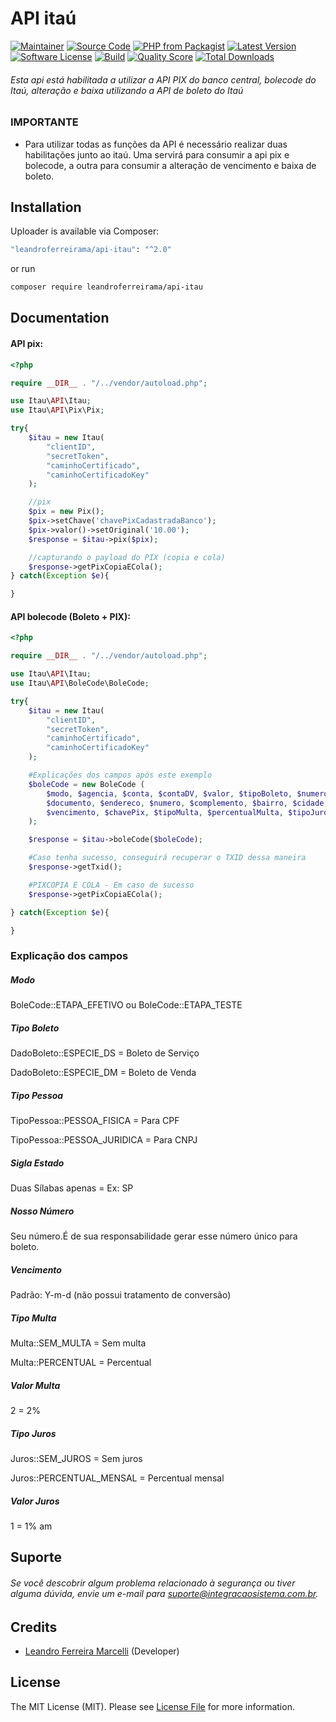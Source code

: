 
# API itaú


[![Maintainer](http://img.shields.io/badge/maintainer-@leandroferreirama-blue.svg?style=flat-square)](https://twitter.com/leandroferreirama)
[![Source Code](http://img.shields.io/badge/source-leandroferreirama/api%E2%80%93itau-blue.svg?style=flat-square)](https://github.com/leandroferreirama/api-itau)
[![PHP from Packagist](https://img.shields.io/packagist/php-v/leandroferreirama/api-itau.svg?style=flat-square)](https://packagist.org/packages/leandroferreirama/api-itau)
[![Latest Version](https://img.shields.io/github/release/leandroferreirama/api-itau.svg?style=flat-square)](https://github.com/leandroferreirama/api-itau/releases)
[![Software License](https://img.shields.io/badge/license-MIT-brightgreen.svg?style=flat-square)](LICENSE)
[![Build](https://img.shields.io/scrutinizer/build/g/leandroferreirama/api-itau.svg?style=flat-square)](https://scrutinizer-ci.com/g/leandroferreirama/api-itau)
[![Quality Score](https://img.shields.io/scrutinizer/g/leandroferreirama/api-itau.svg?style=flat-square)](https://scrutinizer-ci.com/g/leandroferreirama/api-itau)
[![Total Downloads](https://img.shields.io/packagist/dt/leandroferreirama/api-itau.svg?style=flat-square)](https://packagist.org/packages/leandroferreirama/api-itau)



###### Esta api está habilitada a utilizar a API PIX do banco central, bolecode do Itaú, alteração e baixa utilizando a API de boleto do Itaú


### IMPORTANTE

- Para utilizar todas as funções da API é necessário realizar duas habilitações junto ao itaú. Uma servirá para consumir a api pix e bolecode, a outra para consumir a alteração de vencimento e baixa de boleto.


## Installation

Uploader is available via Composer:

```bash
"leandroferreirama/api-itau": "^2.0"
```

or run

```bash
composer require leandroferreirama/api-itau
```


## Documentation

#### API pix:

```php
<?php

require __DIR__ . "/../vendor/autoload.php";

use Itau\API\Itau;
use Itau\API\Pix\Pix;

try{
    $itau = new Itau(
        "clientID",
        "secretToken",
        "caminhoCertificado",
        "caminhoCertificadoKey"
    );

    //pix
    $pix = new Pix();
    $pix->setChave('chavePixCadastradaBanco');
    $pix->valor()->setOriginal('10.00');
    $response = $itau->pix($pix);

    //capturando o payload do PIX (copia e cola)
    $response->getPixCopiaECola();
} catch(Exception $e){

}
```

#### API bolecode (Boleto + PIX):

```php
<?php

require __DIR__ . "/../vendor/autoload.php";

use Itau\API\Itau;
use Itau\API\BoleCode\BoleCode;

try{
    $itau = new Itau(
        "clientID",
        "secretToken",
        "caminhoCertificado",
        "caminhoCertificadoKey"
    );

    #Explicações dos campos após este exemplo
    $boleCode = new BoleCode (
        $modo, $agencia, $conta, $contaDV, $valor, $tipoBoleto, $numeroDocumento, $nome, $tipoPessoa,
        $documento, $endereco, $numero, $complemento, $bairro, $cidade, $siglaEstado, $cep, $nossoNumero,
        $vencimento, $chavePix, $tipoMulta, $percentualMulta, $tipoJuros, $percentualJuros
    );

    $response = $itau->boleCode($boleCode);

    #Caso tenha sucesso, conseguirá recuperar o TXID dessa maneira
    $response->getTxid();

    #PIXCOPIA E COLA - Em caso de sucesso
    $response->getPixCopiaECola();

} catch(Exception $e){

}
```

### Explicação dos campos

##### Modo
BoleCode::ETAPA_EFETIVO ou BoleCode::ETAPA_TESTE

##### Tipo Boleto
DadoBoleto::ESPECIE_DS = Boleto de Serviço

DadoBoleto::ESPECIE_DM = Boleto de Venda

##### Tipo Pessoa
TipoPessoa::PESSOA_FISICA = Para CPF

TipoPessoa::PESSOA_JURIDICA = Para CNPJ

##### Sigla Estado
Duas Sílabas apenas = Ex: SP

##### Nosso Número
Seu número.É de sua responsabilidade gerar esse número único para boleto.

##### Vencimento
Padrão: Y-m-d (não possui tratamento de conversão)

##### Tipo Multa
Multa::SEM_MULTA = Sem multa

Multa::PERCENTUAL = Percentual

##### Valor Multa
2 = 2%

##### Tipo Juros
Juros::SEM_JUROS = Sem juros

Juros::PERCENTUAL_MENSAL = Percentual mensal

##### Valor Juros
1 = 1% am

## Suporte

###### Se você descobrir algum problema relacionado à segurança ou tiver alguma dúvida, envie um e-mail para suporte@integracaosistema.com.br.

## Credits

- [Leandro Ferreira Marcelli](https://github.com/leandroferreirama) (Developer)

## License

The MIT License (MIT). Please see [License File](https://github.com/leandroferreirama/api-itau/blob/master/LICENSE) for more information.